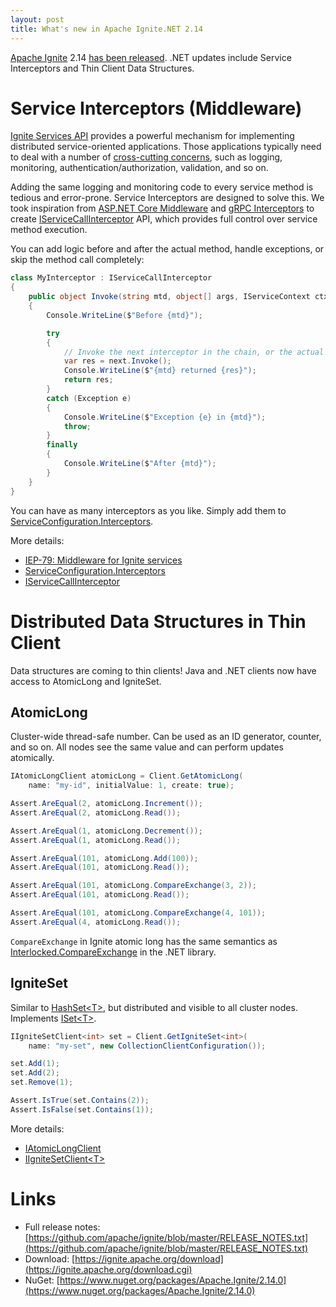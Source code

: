 ```yaml
---
layout: post
title: What's new in Apache Ignite.NET 2.14
---
```


[Apache Ignite](https://ignite.apache.org/) 2.14 [has been released](https://lists.apache.org/thread/s4l32s59no8lx689y921o47xdtg8g3n3).
.NET updates include Service Interceptors and Thin Client Data Structures.

# Service Interceptors (Middleware)

[Ignite Services API](https://ignite.apache.org/features/service-apis.html) provides a powerful mechanism for implementing distributed service-oriented applications.
Those applications typically need to deal with a number of [cross-cutting concerns](https://en.wikipedia.org/wiki/Cross-cutting_concern), such as logging, monitoring, authentication/authorization, validation, and so on.

Adding the same logging and monitoring code to every service method is tedious and error-prone. Service Interceptors are designed to solve this.
We took inspiration from [ASP.NET Core Middleware](https://learn.microsoft.com/en-us/aspnet/core/fundamentals/middleware/?view=aspnetcore-6.0) and [gRPC Interceptors](https://grpc.io/blog/grpc-web-interceptor/)
to create [IServiceCallInterceptor](https://ignite.apache.org/releases/latest/dotnetdoc/api/Apache.Ignite.Core.Services.IServiceCallInterceptor.html) API, 
which provides full control over service method execution.

You can add logic before and after the actual method, handle exceptions, or skip the method call completely:

```csharp
class MyInterceptor : IServiceCallInterceptor
{
    public object Invoke(string mtd, object[] args, IServiceContext ctx, Func<object> next)
    {
        Console.WriteLine($"Before {mtd}");

        try
        {
            // Invoke the next interceptor in the chain, or the actual method.
            var res = next.Invoke();
            Console.WriteLine($"{mtd} returned {res}");
            return res;
        }
        catch (Exception e)
        {
            Console.WriteLine($"Exception {e} in {mtd}");
            throw;
        }
        finally
        {
            Console.WriteLine($"After {mtd}");
        }
    }
}
```

You can have as many interceptors as you like. Simply add them to [ServiceConfiguration.Interceptors](https://ignite.apache.org/releases/latest/dotnetdoc/api/Apache.Ignite.Core.Services.ServiceConfiguration.html#Apache_Ignite_Core_Services_ServiceConfiguration_Interceptors). 

More details:

* [IEP-79: Middleware for Ignite services](https://cwiki.apache.org/confluence/pages/viewpage.action?pageId=191334119)
* [ServiceConfiguration.Interceptors](https://ignite.apache.org/releases/latest/dotnetdoc/api/Apache.Ignite.Core.Services.ServiceConfiguration.html#Apache_Ignite_Core_Services_ServiceConfiguration_Interceptors)
* [IServiceCallInterceptor](https://ignite.apache.org/releases/latest/dotnetdoc/api/Apache.Ignite.Core.Services.IServiceCallInterceptor.html)


# Distributed Data Structures in Thin Client

Data structures are coming to thin clients! Java and .NET clients now have access to AtomicLong and IgniteSet.

## AtomicLong

Cluster-wide thread-safe number. Can be used as an ID generator, counter, and so on. All nodes see the same value and can perform updates atomically.

```csharp
IAtomicLongClient atomicLong = Client.GetAtomicLong(
    name: "my-id", initialValue: 1, create: true);

Assert.AreEqual(2, atomicLong.Increment());
Assert.AreEqual(2, atomicLong.Read());

Assert.AreEqual(1, atomicLong.Decrement());
Assert.AreEqual(1, atomicLong.Read());

Assert.AreEqual(101, atomicLong.Add(100));
Assert.AreEqual(101, atomicLong.Read());

Assert.AreEqual(101, atomicLong.CompareExchange(3, 2));
Assert.AreEqual(101, atomicLong.Read());

Assert.AreEqual(101, atomicLong.CompareExchange(4, 101));
Assert.AreEqual(4, atomicLong.Read());
```

`CompareExchange` in Ignite atomic long has the same semantics as [Interlocked.CompareExchange](https://learn.microsoft.com/en-us/dotnet/api/System.Threading.Interlocked.CompareExchange?view=net-6.0) in the .NET library. 

## IgniteSet

Similar to [HashSet&lt;T&gt;](https://learn.microsoft.com/en-us/dotnet/api/system.collections.generic.hashset-1?view=netstandard-2.0), but distributed and visible to all cluster nodes. 
Implements [ISet&lt;T&gt;](https://learn.microsoft.com/en-us/dotnet/api/System.Collections.Generic.ISet-1?view=netstandard-2.0).

```csharp
IIgniteSetClient<int> set = Client.GetIgniteSet<int>(
    name: "my-set", new CollectionClientConfiguration());

set.Add(1);
set.Add(2);
set.Remove(1);

Assert.IsTrue(set.Contains(2));
Assert.IsFalse(set.Contains(1));
```

More details:

* [IAtomicLongClient](https://ignite.apache.org/releases/latest/dotnetdoc/api/Apache.Ignite.Core.Client.DataStructures.IAtomicLongClient.html)
* [IIgniteSetClient&lt;T&gt;](https://ignite.apache.org/releases/latest/dotnetdoc/api/Apache.Ignite.Core.Client.DataStructures.IIgniteSetClient-1.html)


# Links

* Full release notes: [https://github.com/apache/ignite/blob/master/RELEASE_NOTES.txt](https://github.com/apache/ignite/blob/master/RELEASE_NOTES.txt)
* Download: [https://ignite.apache.org/download](https://ignite.apache.org/download.cgi)
* NuGet: [https://www.nuget.org/packages/Apache.Ignite/2.14.0](https://www.nuget.org/packages/Apache.Ignite/2.14.0)
